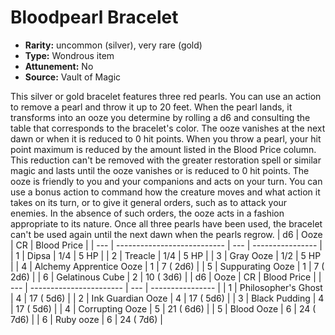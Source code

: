 
# Bloodpearl Bracelet

* **Rarity:** uncommon (silver), very rare (gold)
* **Type:** Wondrous item
* **Attunement:** No
* **Source:** Vault of Magic


This silver or gold bracelet features three red pearls. You can use an action to remove a pearl and throw it up to 20 feet. When the pearl lands, it transforms into an ooze you determine by rolling a d6 and consulting the table that corresponds to the bracelet's color. The ooze vanishes at the next dawn or when it is reduced to 0 hit points. When you throw a pearl, your hit point maximum is reduced by the amount listed in the Blood Price column. This reduction can't be removed with the greater restoration spell or similar magic and lasts until the ooze vanishes or is reduced to 0 hit points. The ooze is friendly to you and your companions and acts on your turn. You can use a bonus action to command how the creature moves and what action it takes on its turn, or to give it general orders, such as to attack your enemies. In the absence of such orders, the ooze acts in a fashion appropriate to its nature. Once all three pearls have been used, the bracelet can't be used again until the next dawn when the pearls regrow. | d6 | Ooze | CR | Blood Price |
| --- | --------------------------- | --- | ---------------- |
| 1 | Dipsa | 1/4 | 5 HP |
| 2 | Treacle | 1/4 | 5 HP |
| 3 | Gray Ooze | 1/2 | 5 HP |
| 4 | Alchemy Apprentice Ooze | 1 | 7 ( 2d6) |
| 5 | Suppurating Ooze | 1 | 7 ( 2d6) |
| 6 | Gelatinous Cube | 2 | 10 ( 3d6) | | d6 | Ooze | CR | Blood Price |
| --- | ----------------------- | --- | ---------------- |
| 1 | Philosopher's Ghost | 4 | 17 ( 5d6) |
| 2 | Ink Guardian Ooze | 4 | 17 ( 5d6) |
| 3 | Black Pudding | 4 | 17 ( 5d6) |
| 4 | Corrupting Ooze | 5 | 21 ( 6d6) |
| 5 | Blood Ooze | 6 | 24 ( 7d6) |
| 6 | Ruby ooze | 6 | 24 ( 7d6) |
